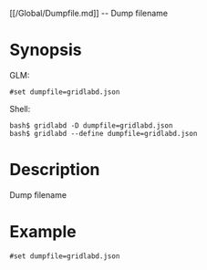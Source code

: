 [[/Global/Dumpfile.md]] -- Dump filename

# Synopsis
GLM:
~~~
#set dumpfile=gridlabd.json
~~~
Shell:
~~~
bash$ gridlabd -D dumpfile=gridlabd.json
bash$ gridlabd --define dumpfile=gridlabd.json
~~~

# Description

Dump filename

# Example

~~~
#set dumpfile=gridlabd.json
~~~
